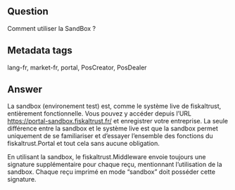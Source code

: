 ## Question
Comment utiliser la SandBox ?

## Metadata tags
lang-fr, market-fr, portal, PosCreator, PosDealer

## Answer
La sandbox (environement test) est, comme le système live de fiskaltrust, entièrement fonctionnelle. Vous pouvez y accéder depuis l’URL https://portal-sandbox.fiskaltrust.fr/ et enregistrer votre entreprise. La seule différence entre la sandbox et le système live est que la sandbox permet uniquement de se familiariser et d’essayer l’ensemble des fonctions du fiskaltrust.Portal et tout cela sans aucune obligation.

En utilisant la sandbox, le fiskaltrust.Middleware envoie toujours une signature supplémentaire pour chaque reçu, mentionnant l’utilisation de la sandbox. Chaque reçu imprimé en mode “sandbox” doit posséder cette signature.
